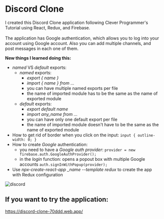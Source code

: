 # Discord Clone

I created this Discord Clone application following Clever Programmer's Tutorial using React, Redux, and Firebase.
</br>
</br>
The application has Google authentication, which allows you to log into your account using Google account. Also you can add multiple channels, and post messages in each one of them.

**New things I learned doing this:**
* *named* VS *default* exports: 
  * *named* exports: 
    * *export { name }*
    * *import { name } from ...*
    * you can have multiple named exports per file
    * the name of imported module has to be the same as the name of exported module
  * *default* exports: 
    * *export default name*
    * *import any_name from ...* 
    * you can have only one default export per file
    * the name of imported module doesn't have to be the same as the name of exported module
* How to get rid of border when you click on the input:
  ``` input { outline-width: 0; } ```
* How to create *Google* authentication: 
  * you need to have a *Google auth provider*: ``` provider = new firebase.auth.GoogleAuthProvider(); ```
  * in the *login* function: opens a popout box with multiple Google accounts ``` auth.signInWithPopup(provider); ```
* Use *npx-create-react-app _name --template redux* to create the app with Redux configuration


![discord](https://user-images.githubusercontent.com/29714385/95742392-a0f67200-0c98-11eb-9a62-023fe695054c.PNG)



## If you want to try the application:
https://discord-clone-70ddd.web.app/

